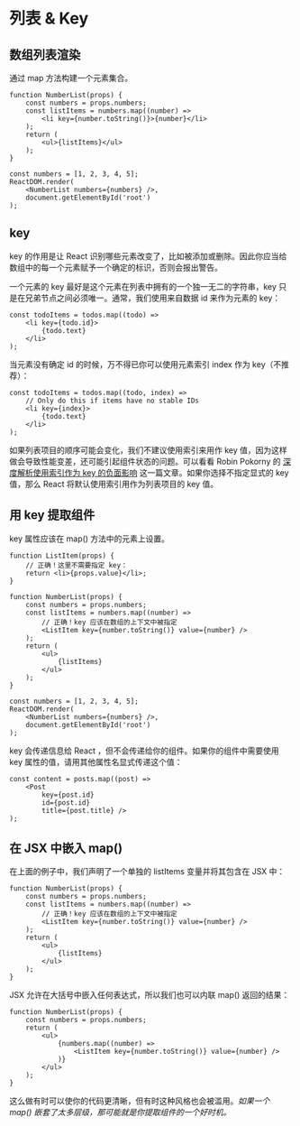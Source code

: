 # 列表 & Key

## 数组列表渲染

通过 map 方法构建一个元素集合。

	function NumberList(props) {
		const numbers = props.numbers;
		const listItems = numbers.map((number) =>
			<li key={number.toString()}>{number}</li>
		);
		return (
			<ul>{listItems}</ul>
		);
	}

	const numbers = [1, 2, 3, 4, 5];
	ReactDOM.render(
		<NumberList numbers={numbers} />,
		document.getElementById('root')
	);

## key

key 的作用是让 React 识别哪些元素改变了，比如被添加或删除。因此你应当给数组中的每一个元素赋予一个确定的标识，否则会报出警告。

一个元素的 key 最好是这个元素在列表中拥有的一个独一无二的字符串，key 只是在兄弟节点之间必须唯一。通常，我们使用来自数据 id 来作为元素的 key：

	const todoItems = todos.map((todo) =>
		<li key={todo.id}>
			{todo.text}
		</li>
	);

当元素没有确定 id 的时候，万不得已你可以使用元素索引 index 作为 key（不推荐）：

	const todoItems = todos.map((todo, index) =>
		// Only do this if items have no stable IDs
		<li key={index}>
			{todo.text}
		</li>
	);

如果列表项目的顺序可能会变化，我们不建议使用索引来用作 key 值，因为这样做会导致性能变差，还可能引起组件状态的问题。可以看看 Robin Pokorny 的 [深度解析使用索引作为 key 的负面影响](https://medium.com/@robinpokorny/index-as-a-key-is-an-anti-pattern-e0349aece318) 这一篇文章。如果你选择不指定显式的 key 值，那么 React 将默认使用索引用作为列表项目的 key 值。

## 用 key 提取组件

key 属性应该在 map() 方法中的元素上设置。

	function ListItem(props) {
		// 正确！这里不需要指定 key：
		return <li>{props.value}</li>;
	}

	function NumberList(props) {
		const numbers = props.numbers;
		const listItems = numbers.map((number) =>
			// 正确！key 应该在数组的上下文中被指定
			<ListItem key={number.toString()} value={number} />
		);
		return (
			<ul>
				{listItems}
			</ul>
		);
	}

	const numbers = [1, 2, 3, 4, 5];
	ReactDOM.render(
		<NumberList numbers={numbers} />,
		document.getElementById('root')
	);

key 会传递信息给 React ，但不会传递给你的组件。如果你的组件中需要使用 key 属性的值，请用其他属性名显式传递这个值：

	const content = posts.map((post) =>
		<Post
			key={post.id}
			id={post.id}
			title={post.title} />
	);

## 在 JSX 中嵌入 map()

在上面的例子中，我们声明了一个单独的 listItems 变量并将其包含在 JSX 中：

	function NumberList(props) {
		const numbers = props.numbers;
		const listItems = numbers.map((number) =>
			// 正确！key 应该在数组的上下文中被指定
			<ListItem key={number.toString()} value={number} />
		);
		return (
			<ul>
				{listItems}
			</ul>
		);
	}

JSX 允许在大括号中嵌入任何表达式，所以我们也可以内联 map() 返回的结果：

	function NumberList(props) {
		const numbers = props.numbers;
		return (
			<ul>
				{numbers.map((number) =>
					<ListItem key={number.toString()} value={number} />
				)}
			</ul>
		);
	}

这么做有时可以使你的代码更清晰，但有时这种风格也会被滥用。*如果一个 map() 嵌套了太多层级，那可能就是你提取组件的一个好时机。*

